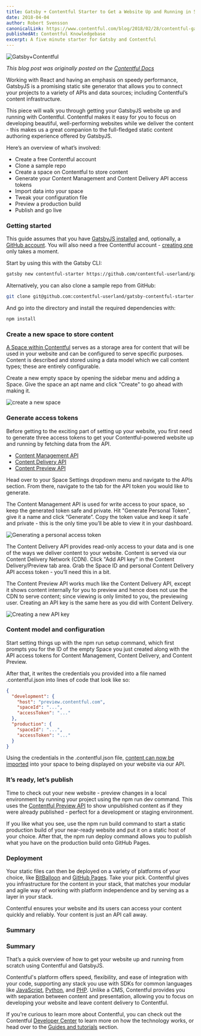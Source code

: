 ```yaml
---
title: Gatsby + Contentful Starter to Get a Website Up and Running in 5 Minutes
date: 2018-04-04
author: Robert Svensson
canonicalLink: https://www.contentful.com/blog/2018/02/28/contentful-gatsby-video-tutorials/
publishedAt: Contentful Knowledgebase
excerpt: A five minute starter for Gatsby and Contentful
---
```


![Gatsby+Contentful](gatsby_contentful.png)

*This blog post was originally posted on the [Contentful Docs](https://www.contentful.com/r/knowledgebase/gatsbyjs-and-contentful-in-five-minutes/)*

Working with React and having an emphasis on speedy performance, GatsbyJS is a promising static site generator that allows you to connect your projects to a variety of APIs and data sources; including Contentful’s content infrastructure.

This piece will walk you through getting your GatsbyJS website up and running with Contentful. Contentful makes it easy for you to focus on developing beautiful, well-performing websites while we deliver the content - this makes us a great companion to the full-fledged static content authoring experience offered by GatsbyJS.

Here’s an overview of what’s involved:

- Create a free Contentful account
- Clone a sample repo
- Create a space on Contentful to store content
- Generate your Content Management and Content Delivery API access tokens
- Import data into your space
- Tweak your configuration file
- Preview a production build
- Publish and go live

### Getting started

This guide assumes that you have [GatsbyJS installed](/docs/) and, optionally, a [GitHub account](https://github.com/join). You will also need a free Contentful account - [creating one](https://www.contentful.com/sign-up/) only takes a moment.

Start by using this with the Gatsby CLI:

```bash
gatsby new contentful-starter https://github.com/contentful-userland/gatsby-contentful-starter
```

Alternatively, you can also clone a sample repo from GitHub:

```bash
git clone git@github.com:contentful-userland/gatsby-contentful-starter.git
```

And go into the directory and install the required dependencies with:

```bash
npm install
```

### Create a new space to store content

[A Space within Contentful](https://www.contentful.com/r/knowledgebase/spaces-and-organizations/) serves as a storage area for content that will be used in your website and can be configured to serve specific purposes. Content is described and stored using a data model which we call content types; these are entirely configurable.

Create a new empty space by opening the sidebar menu and adding a Space. Give the space an apt name and click "Create" to go ahead with making it.

![create a new space](new_space.png)

### Generate access tokens

Before getting to the exciting part of setting up your website, you first need to generate three access tokens to get your Contentful-powered website up and running by fetching data from the API.

- [Content Management API](https://www.contentful.com/developers/docs/references/content-management-api/)
- [Content Delivery API](https://www.contentful.com/developers/docs/references/content-delivery-api/)
- [Content Preview API](https://www.contentful.com/developers/docs/references/content-preview-api/)

Head over to your Space Settings dropdown menu and navigate to the APIs section. From there, navigate to the tab for the API token you would like to generate.

The Content Management API is used for write access to your space, so keep the generated token safe and private. Hit "Generate Personal Token", give it a name and click “Generate”. Copy the token value and keep it safe and private - this is the only time you’ll be able to view it in your dashboard.

![Generating a personal access token](access_token.png)

The Content Delivery API provides read-only access to your data and is one of the ways we deliver content to your website. Content is served via our Content Delivery Network (CDN). Click "Add API key" in the Content Delivery/Preview tab area. Grab the Space ID and personal Content Delivery API access token - you’ll need this in a bit.

The Content Preview API works much like the Content Delivery API, except it shows content internally for you to preview and hence does not use the CDN to serve content; since viewing is only limited to you, the previewing user. Creating an API key is the same here as you did with Content Delivery.

![Creating a new API key](api_key.png)

### Content model and configuration

Start setting things up with the npm run setup command, which first prompts you for the ID of the empty Space you just created along with the API access tokens for Content Management, Content Delivery, and Content Preview.

After that, it writes the credentials you provided into a file named .contentful.json into lines of code that look like so:

```json
{
  "development": {
    "host": "preview.contentful.com",
    "spaceId": "...",
    "accessToken": "..."
  },
  "production": {
    "spaceId": "...",
    "accessToken": "..."
  }
}
```

Using the credentials in the .contentful.json file, [content can now be imported](https://www.contentful.com/developers/docs/tutorials/general/import-and-export/) into your space to being displayed on your website via our API.

### It’s ready, let’s publish

Time to check out your new website - preview changes in a local environment by running your project using the npm run dev command. This uses the [Contentful Preview API](https://www.contentful.com/developers/docs/references/content-preview-api/) to show unpublished content as if they were already published - perfect for a development or staging environment.

If you like what you see, use the npm run build command to start a static production build of your near-ready website and put it on a static host of your choice. After that, the npm run deploy command allows you to publish what you have on the production build onto GitHub Pages.

### Deployment

Your static files can then be deployed on a variety of platforms of your choice, like [BitBalloon](https://www.bitballoon.com/) and [GitHub Pages](https://pages.github.com/). Take your pick. Contentful gives you infrastructure for the content in your stack, that matches your modular and agile way of working with platform independence and by serving as a layer in your stack.

Contentful ensures your website and its users can access your content quickly and reliably. Your content is just an API call away.

### Summary

### Summary

That’s a quick overview of how to get your website up and running from scratch using Contentful and GatsbyJS.

Contentful's platform offers speed, flexibility, and ease of integration with your code, supporting any stack you use with SDKs for common languages like [JavaScript](https://www.contentful.com/developers/docs/javascript/sdks/), [Python](https://www.contentful.com/developers/docs/python/sdks/), and [PHP](https://www.contentful.com/developers/docs/php/sdks/). Unlike a CMS, Contentful provides you with separation between content and presentation, allowing you to focus on developing your website and leave content delivery to Contentful.

If you're curious to learn more about Contentful, you can check out the Contentful [Developer Center](https://www.contentful.com/developers/docs/) to learn more on how the technology works, or head over to the [Guides and tutorials](https://www.contentful.com/guides/) section.